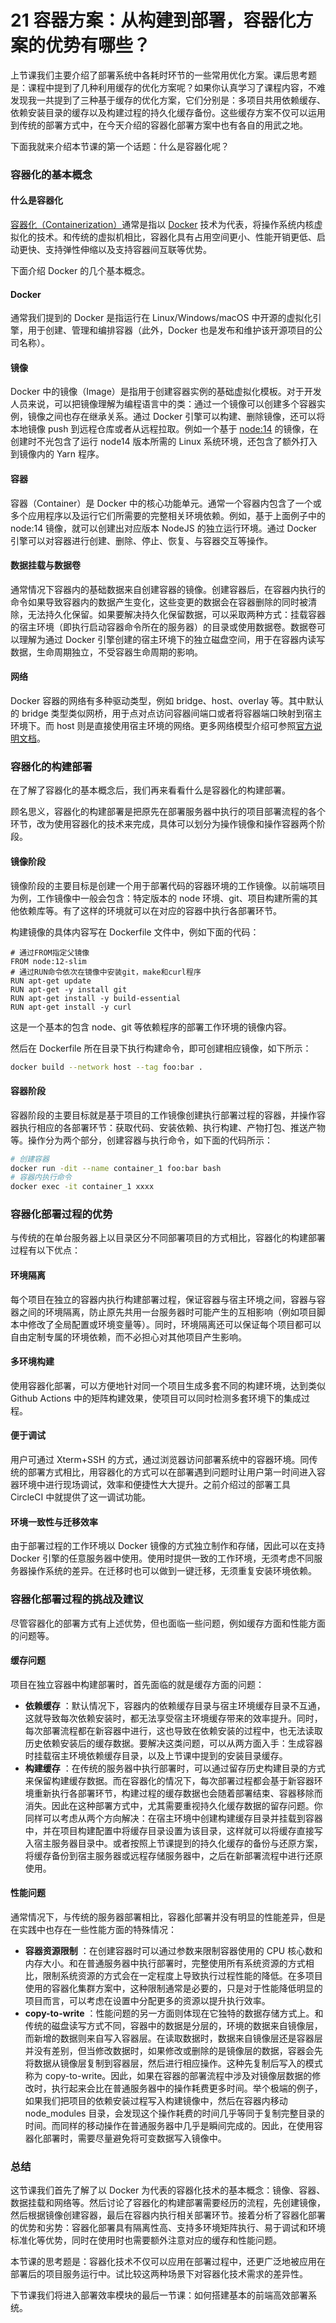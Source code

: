 # 21 容器方案：从构建到部署，容器化方案的优势有哪些？

上节课我们主要介绍了部署系统中各耗时环节的一些常用优化方案。课后思考题是：课程中提到了几种利用缓存的优化方案呢？如果你认真学习了课程内容，不难发现我一共提到了三种基于缓存的优化方案，它们分别是：多项目共用依赖缓存、依赖安装目录的缓存以及构建过程的持久化缓存备份。这些缓存方案不仅可以运用到传统的部署方式中，在今天介绍的容器化部署方案中也有各自的用武之地。

下面我就来介绍本节课的第一个话题：什么是容器化呢？

### 容器化的基本概念

#### 什么是容器化

[容器化（Containerization）](https://en.wikipedia.org/wiki/OS-level_virtualization)通常是指以 [Docker](https://www.docker.com/) 技术为代表，将操作系统内核虚拟化的技术。和传统的虚拟机相比，容器化具有占用空间更小、性能开销更低、启动更快、支持弹性伸缩以及支持容器间互联等优势。

下面介绍 Docker 的几个基本概念。

#### Docker

通常我们提到的 Docker 是指运行在 Linux/Windows/macOS 中开源的虚拟化引擎，用于创建、管理和编排容器（此外，Docker 也是发布和维护该开源项目的公司名称）。

#### 镜像

Docker 中的镜像（Image）是指用于创建容器实例的基础虚拟化模板。对于开发人员来说，可以把镜像理解为编程语言中的类：通过一个镜像可以创建多个容器实例，镜像之间也存在继承关系。通过 Docker 引擎可以构建、删除镜像，还可以将本地镜像 push 到远程仓库或者从远程拉取。例如一个基于 [node:14](https://github.com/nodejs/docker-node/blob/bcd3607a38cdf5529cef9a6ed1163d7e06ddea6d/14/stretch/Dockerfile) 的镜像，在创建时不光包含了运行 node14 版本所需的 Linux 系统环境，还包含了额外打入到镜像内的 Yarn 程序。

#### 容器

容器（Container）是 Docker 中的核心功能单元。通常一个容器内包含了一个或多个应用程序以及运行它们所需要的完整相关环境依赖。例如，基于上面例子中的 node:14 镜像，就可以创建出对应版本 NodeJS 的独立运行环境。通过 Docker 引擎可以对容器进行创建、删除、停止、恢复、与容器交互等操作。

#### 数据挂载与数据卷

通常情况下容器内的基础数据来自创建容器的镜像。创建容器后，在容器内执行的命令如果导致容器内的数据产生变化，这些变更的数据会在容器删除的同时被清除，无法持久化保留。如果要解决持久化保留数据，可以采取两种方式：挂载容器的宿主环境（即执行启动容器命令所在的服务器）的目录或使用数据卷。数据卷可以理解为通过 Docker 引擎创建的宿主环境下的独立磁盘空间，用于在容器内读写数据，生命周期独立，不受容器生命周期的影响。

#### 网络

Docker 容器的网络有多种驱动类型，例如 bridge、host、overlay 等。其中默认的 bridge 类型类似网桥，用于点对点访问容器间端口或者将容器端口映射到宿主环境下。而 host 则是直接使用宿主环境的网络。更多网络模型介绍可参照[官方说明文档](https://docs.docker.com/network/)。

### 容器化的构建部署

在了解了容器化的基本概念后，我们再来看看什么是容器化的构建部署。

顾名思义，容器化的构建部署是把原先在部署服务器中执行的项目部署流程的各个环节，改为使用容器化的技术来完成，具体可以划分为操作镜像和操作容器两个阶段。

#### 镜像阶段

镜像阶段的主要目标是创建一个用于部署代码的容器环境的工作镜像。以前端项目为例，工作镜像中一般会包含：特定版本的 node 环境、git、项目构建所需的其他依赖库等。有了这样的环境就可以在对应的容器中执行各部署环节。

构建镜像的具体内容写在 Dockerfile 文件中，例如下面的代码：

```plaintext
# 通过FROM指定父镜像
FROM node:12-slim
# 通过RUN命令依次在镜像中安装git，make和curl程序
RUN apt-get update
RUN apt-get -y install git
RUN apt-get install -y build-essential
RUN apt-get install -y curl
```

这是一个基本的包含 node、git 等依赖程序的部署工作环境的镜像内容。

然后在 Dockerfile 所在目录下执行构建命令，即可创建相应镜像，如下所示：

```bash
docker build --network host --tag foo:bar .
```

#### 容器阶段

容器阶段的主要目标就是基于项目的工作镜像创建执行部署过程的容器，并操作容器执行相应的各部署环节：获取代码、安装依赖、执行构建、产物打包、推送产物等。操作分为两个部分，创建容器与执行命令，如下面的代码所示：

```bash
# 创建容器
docker run -dit --name container_1 foo:bar bash
# 容器内执行命令
docker exec -it container_1 xxxx
```

### 容器化部署过程的优势

与传统的在单台服务器上以目录区分不同部署项目的方式相比，容器化的构建部署过程有以下优点：

#### 环境隔离

每个项目在独立的容器内执行构建部署过程，保证容器与宿主环境之间，容器与容器之间的环境隔离，防止原先共用一台服务器时可能产生的互相影响（例如项目脚本中修改了全局配置或环境变量等）。同时，环境隔离还可以保证每个项目都可以自由定制专属的环境依赖，而不必担心对其他项目产生影响。

#### 多环境构建

使用容器化部署，可以方便地针对同一个项目生成多套不同的构建环境，达到类似 Github Actions 中的矩阵构建效果，使项目可以同时检测多套环境下的集成过程。

#### 便于调试

用户可通过 Xterm+SSH 的方式，通过浏览器访问部署系统中的容器环境。同传统的部署方式相比，用容器化的方式可以在部署遇到问题时让用户第一时间进入容器环境中进行现场调试，效率和便捷性大大提升。之前介绍过的部署工具 CircleCI 中就提供了这一调试功能。

#### 环境一致性与迁移效率

由于部署过程的工作环境以 Docker 镜像的方式独立制作和存储，因此可以在支持 Docker 引擎的任意服务器中使用。使用时提供一致的工作环境，无须考虑不同服务器操作系统的差异。在迁移时也可以做到一键迁移，无须重复安装环境依赖。

### 容器化部署过程的挑战及建议

尽管容器化的部署方式有上述优势，但也面临一些问题，例如缓存方面和性能方面的问题等。

#### 缓存问题

项目在独立容器中构建部署时，首先面临的就是缓存方面的问题：

- **依赖缓存** ：默认情况下，容器内的依赖缓存目录与宿主环境缓存目录不互通，这就导致每次依赖安装时，都无法享受宿主环境缓存带来的效率提升。同时，每次部署流程都在新容器中进行，这也导致在依赖安装的过程中，也无法读取历史依赖安装后的缓存数据。要解决这类问题，可以从两方面入手：生成容器时挂载宿主环境依赖缓存目录，以及上节课中提到的安装目录缓存。
- **构建缓存** ：在传统的服务器中执行部署时，可以通过留存历史构建目录的方式来保留构建缓存数据。而在容器化的情况下，每次部署过程都会基于新容器环境重新执行各部署环节，构建过程的缓存数据也会随着部署结束、容器移除而消失。因此在这种部署方式中，尤其需要重视持久化缓存数据的留存问题。你同样可以考虑从两个方向解决：在宿主环境中创建构建缓存目录并挂载到容器中，并在项目构建配置中将缓存目录设置为该目录，这样就可以将缓存直接写入宿主服务器目录中。或者按照上节课提到的持久化缓存的备份与还原方案，将缓存备份到宿主服务器或远程存储服务器中，之后在新部署流程中进行还原使用。

#### 性能问题

通常情况下，与传统的服务器部署相比，容器化部署并没有明显的性能差异，但是在实践中也存在一些性能方面的特殊情况：

- **容器资源限制** ：在创建容器时可以通过参数来限制容器使用的 CPU 核心数和内存大小。和在普通服务器中执行部署时，完整使用所有系统资源的方式相比，限制系统资源的方式会在一定程度上导致执行过程性能的降低。在多项目使用的容器化集群方案中，这种限制通常是必要的，只是对于性能降低明显的项目而言，可以考虑在设置中分配更多的资源以提升执行效率。
- **copy-to-write** ：性能问题的另一方面则体现在它独特的数据存储方式上。和传统的磁盘读写方式不同，容器中的数据是分层的，环境的数据来自镜像层，而新增的数据则来自写入容器层。在读取数据时，数据来自镜像层还是容器层并没有差别，但当修改数据时，如果修改或删除的是镜像层的数据，容器会先将数据从镜像层复制到容器层，然后进行相应操作。这种先复制后写入的模式称为 copy-to-write。因此，如果在容器的部署流程中涉及对镜像层数据的修改时，执行起来会比在普通服务器中的操作耗费更多时间。举个极端的例子，如果我们把项目的依赖安装过程写入构建镜像中，然后在容器内移动 node_modules 目录，会发现这个操作耗费的时间几乎等同于复制完整目录的时间。而同样的移动操作在普通服务器中几乎是瞬间完成的。因此，在使用容器化部署时，需要尽量避免将可变数据写入镜像中。

### 总结

这节课我们首先了解了以 Docker 为代表的容器化技术的基本概念：镜像、容器、数据挂载和网络等。然后讨论了容器化的构建部署需要经历的流程，先创建镜像，然后根据镜像创建容器，最后在容器内执行相关部署环节。接着分析了容器化部署的优势和劣势：容器化部署具有隔离性高、支持多环境矩阵执行、易于调试和环境标准化等优势，同时在使用时也需要额外注意对应的缓存和性能问题。

本节课的思考题是：容器化技术不仅可以应用在部署过程中，还更广泛地被应用在部署后的项目服务运行中。试比较这两种场景下对容器化技术需求的差异性。

下节课我们将进入部署效率模块的最后一节课：如何搭建基本的前端高效部署系统。
